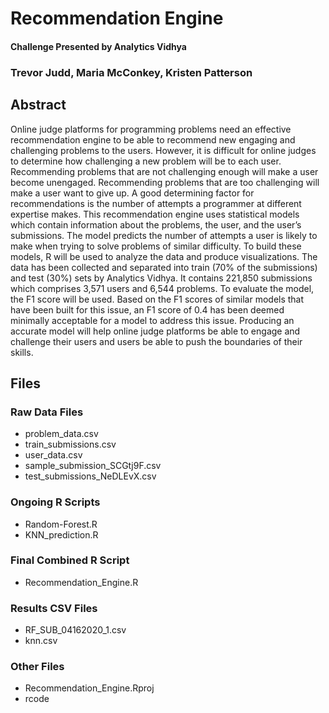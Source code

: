 <h1>Recommendation Engine</h1>
<h4>Challenge Presented by Analytics Vidhya</h4>
<h3>Trevor Judd, Maria McConkey, Kristen Patterson</h3>
<h2>Abstract</h2>
<p>Online judge platforms for programming problems need an effective recommendation engine to be able to recommend new engaging and challenging problems to the users. However, it is difficult for online judges to determine how challenging a new problem will be to each user. Recommending problems that are not challenging enough will make a user become unengaged. Recommending problems that are too challenging will make a user want to give up. A good determining factor for recommendations is the number of attempts a programmer at different expertise makes. This recommendation engine uses statistical models which contain information about the problems, the user, and the user’s submissions. The model predicts the number of attempts a user is likely to make when trying to solve problems of similar difficulty. To build these models, R will be used to analyze the data and produce visualizations. The data has been collected and separated into train (70% of the submissions) and test (30%) sets by Analytics Vidhya. It contains 221,850 submissions which comprises 3,571 users and 6,544 problems. To evaluate the model, the F1 score will be used. Based on the F1 scores of similar models that have been built for this issue, an F1 score of 0.4 has been deemed minimally acceptable for a model to address this issue. Producing an accurate model will help online judge platforms be able to engage and challenge their users and users be able to push the boundaries of their skills.</p>

<h2>Files</h2>
<h3>Raw Data Files</h3>
<ul>
  <li>problem_data.csv</li>
  <li>train_submissions.csv</li>
  <li>user_data.csv</li>
  <li>sample_submission_SCGtj9F.csv</li>
  <li>test_submissions_NeDLEvX.csv</li>
</ul>

<h3>Ongoing R Scripts</h3>
<ul>
  <li>Random-Forest.R</li>
  <li>KNN_prediction.R</li>
</ul>

<h3>Final Combined R Script</h3>
<ul>
  <li>Recommendation_Engine.R</li>
</ul>

<h3>Results CSV Files</h3>
<ul>
  <li>RF_SUB_04162020_1.csv</li>
  <li>knn.csv</li>
</ul>

<h3>Other Files</h3>
<ul>
  <li>Recommendation_Engine.Rproj</li>
  <li>rcode</li>
</ul>
